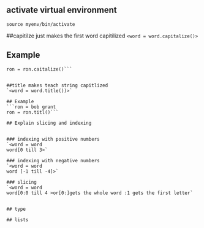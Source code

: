 ## activate virtual environment
`source myenv/bin/activate`


##capitilze just makes the first word capitilized
`<word = word.capitalize()>`

## Example
```ron =bob 
ron = ron.caitalize()```


##title makes teach string capitlized
`<word = word.title())>`

## Example
```ron = bob grant  
ron = ron.titl()```

## Explain slicing and indexing


### indexing with positive numbers
`<word = word
word[0 till 3>`

### indexing with negative numbers
`<word = word
word [-1 till -4]>`

### slicing
`<word = word
word[0:0 till 4 >or[0:]gets the whole word :1 gets the first letter`


## type

## lists
